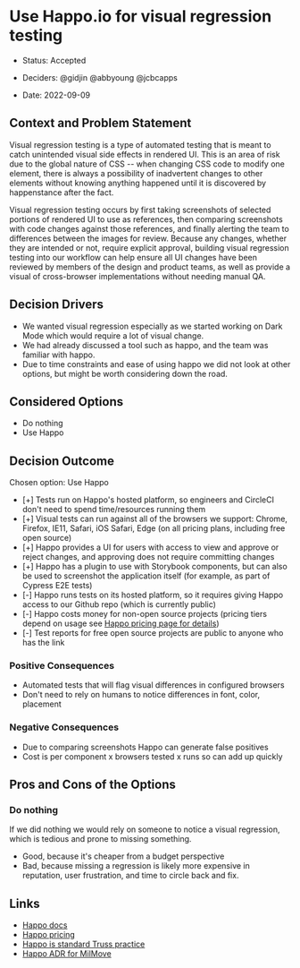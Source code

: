 # Use Happo.io for visual regression testing

* Status: Accepted
- Deciders: @gidjin @abbyoung @jcbcapps
* Date: 2022-09-09

## Context and Problem Statement

Visual regression testing is a type of automated testing that is meant to catch unintended visual side effects in rendered UI. This is an area of risk due to the global nature of CSS -- when changing CSS code to modify one element, there is always a possibility of inadvertent changes to other elements without knowing anything happened until it is discovered by happenstance after the fact.

Visual regression testing occurs by first taking screenshots of selected portions of rendered UI to use as references, then comparing screenshots with code changes against those references, and finally alerting the team to differences between the images for review. Because any changes, whether they are intended or not, require explicit approval, building visual regression testing into our workflow can help ensure all UI changes have been reviewed by members of the design and product teams, as well as provide a visual of cross-browser implementations without needing manual QA.

## Decision Drivers

* We wanted visual regression especially as we started working on Dark Mode which would require a lot of visual change.
* We had already discussed a tool such as happo, and the team was familiar with happo.
* Due to time constraints and ease of using happo we did not look at other options, but might be worth considering down the road.

## Considered Options

* Do nothing
* Use Happo

## Decision Outcome

Chosen option: Use Happo
- [+] Tests run on Happo's hosted platform, so engineers and CircleCI don't need to spend time/resources running them
- [+] Visual tests can run against all of the browsers we support: Chrome, Firefox, IE11, Safari, iOS Safari, Edge (on all pricing plans, including free open source)
- [+] Happo provides a UI for users with access to view and approve or reject changes, and approving does not require committing changes
- [+] Happo has a plugin to use with Storybook components, but can also be used to screenshot the application itself (for example, as part of Cypress E2E tests)
- [-] Happo runs tests on its hosted platform, so it requires giving Happo access to our Github repo (which is currently public)
- [-] Happo costs money for non-open source projects (pricing tiers depend on usage see [Happo pricing page for details](https://happo.io/pricing))
- [-] Test reports for free open source projects are public to anyone who has the link

### Positive Consequences

* Automated tests that will flag visual differences in configured browsers
* Don't need to rely on humans to notice differences in font, color, placement

### Negative Consequences

* Due to comparing screenshots Happo can generate false positives
* Cost is per component x browsers tested x runs so can add up quickly

## Pros and Cons of the Options <!-- optional -->

### Do nothing

If we did nothing we would rely on someone to notice a visual regression, which is tedious and prone to missing something.

* Good, because it's cheaper from a budget perspective
* Bad, because missing a regression is likely more expensive in reputation, user frustration, and time to circle back and fix.

## Links

* [Happo docs](https://docs.happo.io/docs/getting-started)
* [Happo pricing](https://happo.io/pricing)
* [Happo is standard Truss practice](https://playbook.truss.dev/docs/web/frontend/testing#visual-regression-testing)
* [Happo ADR for MilMove](https://transcom.github.io/mymove-docs/docs/adrs/replace-loki-with-happo)

<!-- markdownlint-disable-file MD013 -->
